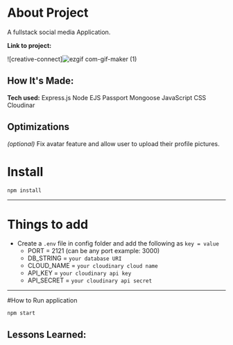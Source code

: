 # About Project
A fullstack social media Application.

**Link to project:** 

![creative-connect]![ezgif com-gif-maker (1)](https://user-images.githubusercontent.com/84820874/194984353-18e150f8-eb3c-4913-ab6b-25f4efc9f6c2.gif)



## How It's Made:

**Tech used:** 
Express.js
Node
EJS
Passport
Mongoose
JavaScript
CSS
Cloudinar


## Optimizations
*(optional)*
Fix avatar feature and allow user to upload their profile pictures.

# Install

`npm install`

---

# Things to add

- Create a `.env` file in config folder and add the following as `key = value`
  - PORT = 2121 (can be any port example: 3000)
  - DB_STRING = `your database URI`
  - CLOUD_NAME = `your cloudinary cloud name`
  - API_KEY = `your cloudinary api key`
  - API_SECRET = `your cloudinary api secret`

---

#How to Run application

`npm start`

## Lessons Learned:









